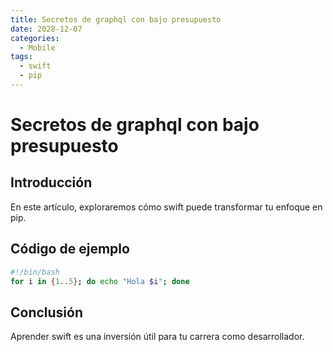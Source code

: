 ```yaml
---
title: Secretos de graphql con bajo presupuesto
date: 2028-12-07
categories:
  - Mobile
tags:
  - swift
  - pip
---
```


# Secretos de graphql con bajo presupuesto

## Introducción

En este artículo, exploraremos cómo swift puede transformar tu enfoque en pip.

## Código de ejemplo

```bash
#!/bin/bash
for i in {1..5}; do echo "Hola $i"; done
```

## Conclusión

Aprender swift es una inversión útil para tu carrera como desarrollador.
